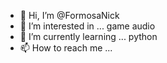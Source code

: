 - 👋 Hi, I’m @FormosaNick
- 👀 I’m interested in ... game audio
- 🌱 I’m currently learning ... python
- 📫 How to reach me ...

<!---
FormosaNick/FormosaNick is a ✨ special ✨ repository because its `README.md` (this file) appears on your GitHub profile.
You can click the Preview link to take a look at your changes.
--->
